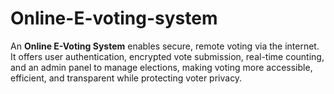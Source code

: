 # Online-E-voting-system
An **Online E-Voting System** enables secure, remote voting via the internet. It offers user authentication, encrypted vote submission, real-time counting, and an admin panel to manage elections, making voting more accessible, efficient, and transparent while protecting voter privacy.

